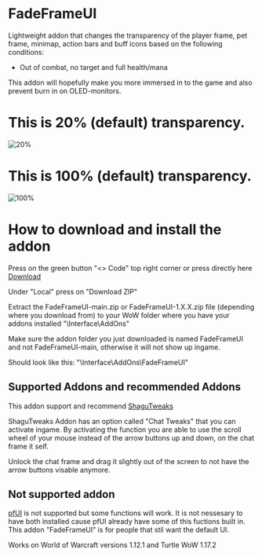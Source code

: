# FadeFrameUI
Lightweight addon that changes the transparency of the player frame, pet frame, minimap, action bars and buff icons based on the following conditions:    
- Out of combat, no target and full health/mana

This addon will hopefully make you more immersed in to the game and also prevent burn in on OLED-monitors. 

# This is 20% (default) transparency.

![20%](https://i.imgur.com/ic155H3.jpeg)


# This is 100% (default) transparency.

![100%](https://i.imgur.com/PdUJXwK.jpeg)


# How to download and install the addon
Press on the green button "<> Code" top right corner or press directly here [Download](https://github.com/Bagan95/FadeFrameUI/archive/refs/heads/main.zip)

Under "Local" press on "Download ZIP"

Extract the FadeFrameUI-main.zip or FadeFrameUI-1.X.X.zip file (depending where you download from) to your WoW folder where you have your addons installed "\Interface\AddOns"

Make sure the addon folder you just downloaded is named FadeFrameUI and not FadeFrameUI-main, otherwise it will not show up ingame.

Should look like this: "\Interface\AddOns\FadeFrameUI"

## Supported Addons and recommended Addons
This addon support and recommend [ShaguTweaks](https://shagu.org/ShaguTweaks/)

ShaguTweaks Addon has an option called "Chat Tweaks" that you can activate ingame. By activating the function you are able to use the scroll wheel
of your mouse instead of the arrow buttons up and down, on the chat frame it self.

Unlock the chat frame and drag it slightly out of the screen to not have the arrow buttons visable anymore.

## Not supported addon
[pfUI](https://shagu.org/pfUI/) is not supported but some functions will work.
It is not nessesary to have both installed cause pfUI already have some of this fuctions built in.
This addon "FadeFrameUI" is for people that stil want the default UI.

Works on World of Warcraft versions 1.12.1 and Turtle WoW 1.17.2
